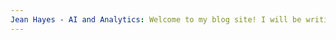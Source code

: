 ```yaml
---
Jean Hayes - AI and Analytics: Welcome to my blog site! I will be writing about all things AI and Analytics here! My aim is to provide practical, hands on experience and patterns that you can leverage within your own organization.
---
```

